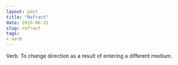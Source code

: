 ```yaml
---
layout: post
title: "Refract"
date: 2019-06-21
slug: refract
tags:
- verb
---
```


Verb. To change direction as a result of entering a different medium.
